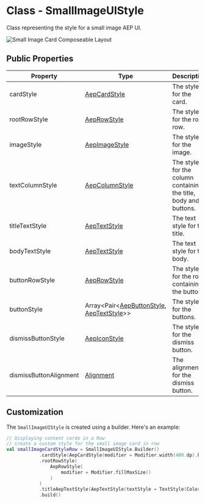 # Class - SmallImageUIStyle

Class representing the style for a small image AEP UI.

![Small Image Card Composeable Layout](../assets/small-image-card-layout.png)

## Public Properties

| Property               | Type                                                         | Description                                                  |
| ---------------------- | ------------------------------------------------------------ | ------------------------------------------------------------ |
| cardStyle              | [AepCardStyle](./aepcardstyle.md)                            | The style for the card.                                      |
| rootRowStyle           | [AepRowStyle](./aeprowstyle.md)                              | The style for the root row.                                  |
| imageStyle             | [AepImageStyle](./aepimagestyle,md)                          | The style for the image.                                     |
| textColumnStyle        | [AepColumnStyle](./aepcolumnstyle.md)                        | The style for the column containing the title, body and buttons. |
| titleTextStyle         | [AepTextStyle](./aeptextstyle.md)                            | The text style for the title.                                |
| bodyTextStyle          | [AepTextStyle](./aeptextstyle.md)                            | The text style for the body.                                 |
| buttonRowStyle         | [AepRowStyle](./aeprowstyle.md)                              | The style for the row containing the buttons.                |
| buttonStyle            | Array<Pair<[AepButtonStyle](./aepbuttonstyle.md), [AepTextStyle](./aeptextstyle.md)>> | The style for the buttons.                                   |
| dismissButtonStyle     | [AepIconStyle](./aepiconstyle.md)                            | The style for the dismiss button.                            |
| dismissButtonAlignment | [Alignment](https://developer.android.com/reference/kotlin/androidx/compose/ui/Alignment) | The alignment for the dismiss button.                        |

## Customization

The `SmallImageUIStyle` is created using a builder. Here's an example:

```kotlin
// Displaying content cards in a Row
// create a custom style for the small image card in row
val smallImageCardStyleRow = SmallImageUIStyle.Builder()
            .cardStyle(AepCardStyle(modifier = Modifier.width(400.dp).height(200.dp)))
            .rootRowStyle(
                AepRowStyle(
                    modifier = Modifier.fillMaxSize()
                )
            )
            .titleAepTextStyle(AepTextStyle(textStyle = TextStyle(Color.Green)))
            .build()
```